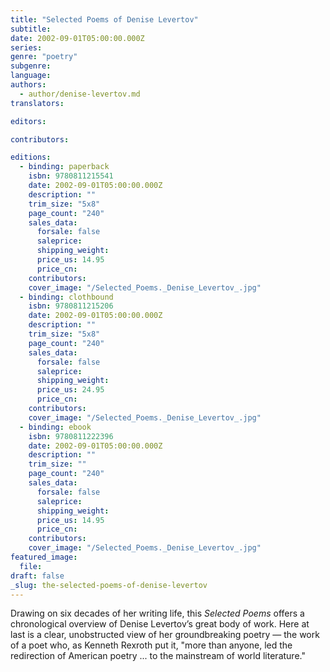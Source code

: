 ```yaml
---
title: "Selected Poems of Denise Levertov"
subtitle:
date: 2002-09-01T05:00:00.000Z
series:
genre: "poetry"
subgenre:
language:
authors:
  - author/denise-levertov.md
translators:

editors:

contributors:

editions:
  - binding: paperback
    isbn: 9780811215541
    date: 2002-09-01T05:00:00.000Z
    description: ""
    trim_size: "5x8"
    page_count: "240"
    sales_data:
      forsale: false
      saleprice:
      shipping_weight:
      price_us: 14.95
      price_cn:
    contributors:
    cover_image: "/Selected_Poems._Denise_Levertov_.jpg"
  - binding: clothbound
    isbn: 9780811215206
    date: 2002-09-01T05:00:00.000Z
    description: ""
    trim_size: "5x8"
    page_count: "240"
    sales_data:
      forsale: false
      saleprice:
      shipping_weight:
      price_us: 24.95
      price_cn:
    contributors:
    cover_image: "/Selected_Poems._Denise_Levertov_.jpg"
  - binding: ebook
    isbn: 9780811222396
    date: 2002-09-01T05:00:00.000Z
    description: ""
    trim_size: ""
    page_count: "240"
    sales_data:
      forsale: false
      saleprice:
      shipping_weight:
      price_us: 14.95
      price_cn:
    contributors:
    cover_image: "/Selected_Poems._Denise_Levertov_.jpg"
featured_image:
  file:
draft: false
_slug: the-selected-poems-of-denise-levertov
---
```


Drawing on six decades of her writing life, this _Selected Poems_ offers a chronological overview of Denise Levertov’s great body of work. Here at last is a clear, unobstructed view of her groundbreaking poetry — the work of a poet who, as Kenneth Rexroth put it, "more than anyone, led the redirection of American poetry ... to the mainstream of world literature."

